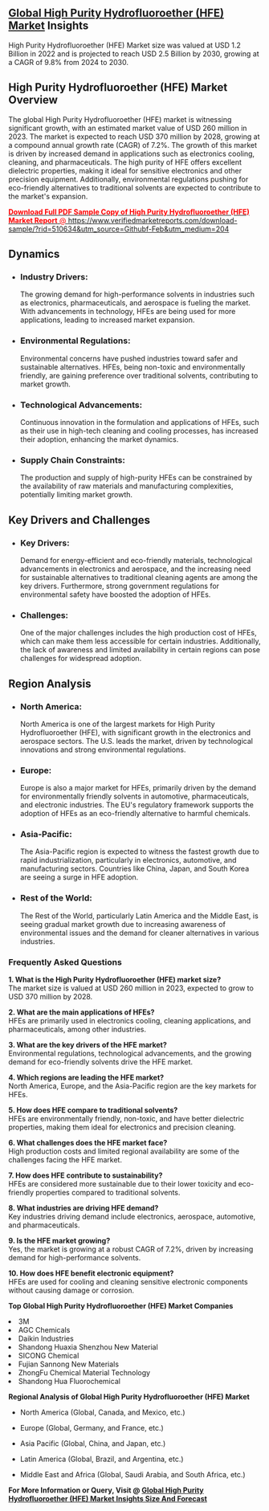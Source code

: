 <h2><a href="https://www.verifiedmarketreports.com/download-sample/?rid=510634&amp;utm_source=Githubf&amp;utm_medium=204" target="_blank">Global High Purity Hydrofluoroether (HFE) Market</a> Insights</h2><p>High Purity Hydrofluoroether (HFE) Market size was valued at USD 1.2 Billion in 2022 and is projected to reach USD 2.5 Billion by 2030, growing at a CAGR of 9.8% from 2024 to 2030.</p><p> <h2>High Purity Hydrofluoroether (HFE) Market Overview</h2> <p>The global High Purity Hydrofluoroether (HFE) market is witnessing significant growth, with an estimated market value of USD 260 million in 2023. The market is expected to reach USD 370 million by 2028, growing at a compound annual growth rate (CAGR) of 7.2%. The growth of this market is driven by increased demand in applications such as electronics cooling, cleaning, and pharmaceuticals. The high purity of HFE offers excellent dielectric properties, making it ideal for sensitive electronics and other precision equipment. Additionally, environmental regulations pushing for eco-friendly alternatives to traditional solvents are expected to contribute to the market's expansion.</p> <p><a href="#"><p><span class=""><span style="color: #ff0000;"><strong>Download Full PDF Sample Copy of High Purity Hydrofluoroether (HFE) Market Report</strong> @ </span><a href="https://www.verifiedmarketreports.com/download-sample/?rid=510634&amp;utm_source=Githubf-Feb&amp;utm_medium=204" target="_blank">https://www.verifiedmarketreports.com/download-sample/?rid=510634&amp;utm_source=Githubf-Feb&amp;utm_medium=204</a></span></p></a></p> <h2>Dynamics</h2> <ul> <li><h3>Industry Drivers:</h3> The growing demand for high-performance solvents in industries such as electronics, pharmaceuticals, and aerospace is fueling the market. With advancements in technology, HFEs are being used for more applications, leading to increased market expansion.</li> <li><h3>Environmental Regulations:</h3> Environmental concerns have pushed industries toward safer and sustainable alternatives. HFEs, being non-toxic and environmentally friendly, are gaining preference over traditional solvents, contributing to market growth.</li> <li><h3>Technological Advancements:</h3> Continuous innovation in the formulation and applications of HFEs, such as their use in high-tech cleaning and cooling processes, has increased their adoption, enhancing the market dynamics.</li> <li><h3>Supply Chain Constraints:</h3> The production and supply of high-purity HFEs can be constrained by the availability of raw materials and manufacturing complexities, potentially limiting market growth.</li> </ul> <h2>Key Drivers and Challenges</h2> <ul> <li><h3>Key Drivers:</h3> Demand for energy-efficient and eco-friendly materials, technological advancements in electronics and aerospace, and the increasing need for sustainable alternatives to traditional cleaning agents are among the key drivers. Furthermore, strong government regulations for environmental safety have boosted the adoption of HFEs.</li> <li><h3>Challenges:</h3> One of the major challenges includes the high production cost of HFEs, which can make them less accessible for certain industries. Additionally, the lack of awareness and limited availability in certain regions can pose challenges for widespread adoption.</li> </ul> <h2>Region Analysis</h2> <ul> <li><h3>North America:</h3> North America is one of the largest markets for High Purity Hydrofluoroether (HFE), with significant growth in the electronics and aerospace sectors. The U.S. leads the market, driven by technological innovations and strong environmental regulations.</li> <li><h3>Europe:</h3> Europe is also a major market for HFEs, primarily driven by the demand for environmentally friendly solvents in automotive, pharmaceuticals, and electronic industries. The EU's regulatory framework supports the adoption of HFEs as an eco-friendly alternative to harmful chemicals.</li> <li><h3>Asia-Pacific:</h3> The Asia-Pacific region is expected to witness the fastest growth due to rapid industrialization, particularly in electronics, automotive, and manufacturing sectors. Countries like China, Japan, and South Korea are seeing a surge in HFE adoption.</li> <li><h3>Rest of the World:</h3> The Rest of the World, particularly Latin America and the Middle East, is seeing gradual market growth due to increasing awareness of environmental issues and the demand for cleaner alternatives in various industries.</li> </ul> <h3>Frequently Asked Questions</h3> <p><b>1. What is the High Purity Hydrofluoroether (HFE) market size?</b><br> The market size is valued at USD 260 million in 2023, expected to grow to USD 370 million by 2028.</p> <p><b>2. What are the main applications of HFEs?</b><br> HFEs are primarily used in electronics cooling, cleaning applications, and pharmaceuticals, among other industries.</p> <p><b>3. What are the key drivers of the HFE market?</b><br> Environmental regulations, technological advancements, and the growing demand for eco-friendly solvents drive the HFE market.</p> <p><b>4. Which regions are leading the HFE market?</b><br> North America, Europe, and the Asia-Pacific region are the key markets for HFEs.</p> <p><b>5. How does HFE compare to traditional solvents?</b><br> HFEs are environmentally friendly, non-toxic, and have better dielectric properties, making them ideal for electronics and precision cleaning.</p> <p><b>6. What challenges does the HFE market face?</b><br> High production costs and limited regional availability are some of the challenges facing the HFE market.</p> <p><b>7. How does HFE contribute to sustainability?</b><br> HFEs are considered more sustainable due to their lower toxicity and eco-friendly properties compared to traditional solvents.</p> <p><b>8. What industries are driving HFE demand?</b><br> Key industries driving demand include electronics, aerospace, automotive, and pharmaceuticals.</p> <p><b>9. Is the HFE market growing?</b><br> Yes, the market is growing at a robust CAGR of 7.2%, driven by increasing demand for high-performance solvents.</p> <p><b>10. How does HFE benefit electronic equipment?</b><br> HFEs are used for cooling and cleaning sensitive electronic components without causing damage or corrosion.</p> </p><p><strong>Top Global High Purity Hydrofluoroether (HFE) Market Companies</strong></p><div data-test-id=""><p><li>3M</li><li> AGC Chemicals</li><li> Daikin Industries</li><li> Shandong Huaxia Shenzhou New Material</li><li> SICONG Chemical</li><li> Fujian Sannong New Materials</li><li> ZhongFu Chemical Material Technology</li><li> Shandong Hua Fluorochemical</li></p><div><strong>Regional Analysis of&nbsp;Global High Purity Hydrofluoroether (HFE) Market</strong></div><ul><li dir="ltr"><p dir="ltr">North America&nbsp;(Global, Canada, and Mexico, etc.)</p></li><li dir="ltr"><p dir="ltr">Europe (Global, Germany, and France, etc.)</p></li><li dir="ltr"><p dir="ltr">Asia Pacific&nbsp;(Global, China, and Japan, etc.)</p></li><li dir="ltr"><p dir="ltr">Latin America&nbsp;(Global, Brazil, and Argentina, etc.)</p></li><li dir="ltr">Middle East and Africa&nbsp;(Global, Saudi Arabia, and South Africa, etc.)</li></ul><p><strong>For More Information or Query, Visit @&nbsp;</strong><strong><a href="https://www.verifiedmarketreports.com/product/high-purity-hydrofluoroether-hfe-market/?utm_source=Githubf&amp;utm_medium=204" target="_blank">Global High Purity Hydrofluoroether (HFE) Market Insights Size And Forecast</a></strong></p></div>
